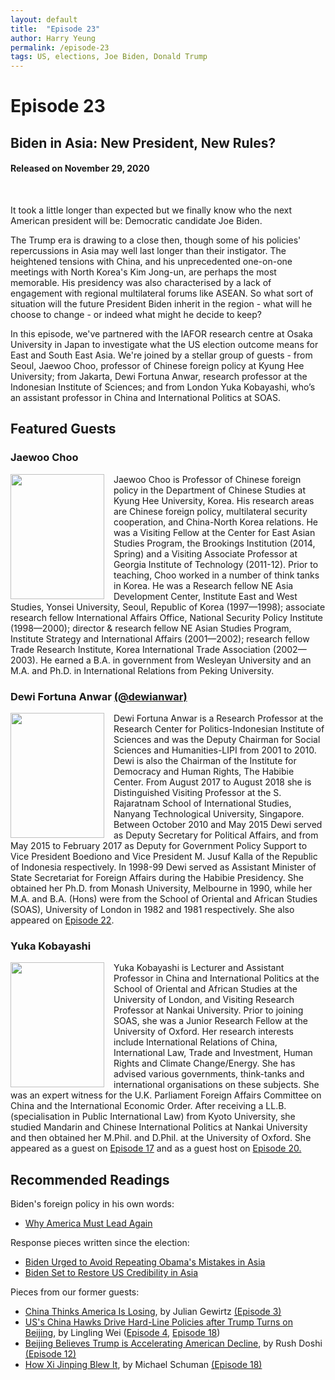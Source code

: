```yaml
---
layout: default
title:  "Episode 23"
author: Harry Yeung
permalink: /episode-23
tags: US, elections, Joe Biden, Donald Trump
---
```


<head>
  <meta name="twitter:card" content="summary" />
  <meta name="twitter:site" content="@AsiaMattersPod" />
  <meta name="twitter:title" content="Episode 23 | Biden in Asia: New President, New Rules?" />
  <meta name="twitter:description" content="It took a little longer than expected but we finally know who the next American president will be: Democratic candidate Joe Biden. The Trump era is drawing to a close then, though some of his policies' repercussions in Asia may well last longer than their instigator." />
  <meta name="twitter:image" content="https://user-images.githubusercontent.com/67763587/97117453-1b73b880-16c1-11eb-8dfb-30e8781bf66c.png" />
</head>

# Episode 23
## Biden in Asia: New President, New Rules?
#### Released on November 29, 2020

<div id="buzzsprout-player-6600820"></div>
<script src="https://www.buzzsprout.com/699187/6600820-biden-in-asia-new-president-new-rules.js?container_id=buzzsprout-player-6600820&player=small" type="text/javascript" charset="utf-8"></script>
<br>

It took a little longer than expected but we finally know who the next American president will be: Democratic candidate Joe Biden.

The Trump era is drawing to a close then, though some of his policies' repercussions in Asia may well last longer than their instigator. The heightened tensions with China, and his unprecedented one-on-one meetings with North Korea's Kim Jong-un, are perhaps the most memorable. His presidency was also characterised by a lack of engagement with regional multilateral forums like ASEAN. So what sort of situation will the future President Biden inherit in the region - what will he choose to change - or indeed what might he decide to keep?

In this episode, we've partnered with the IAFOR research centre at Osaka University in Japan to investigate what the US election outcome means for East and South East Asia. We're joined by a stellar group of guests - from Seoul, Jaewoo Choo, professor of Chinese foreign policy at Kyung Hee University; from Jakarta, Dewi Fortuna Anwar, research professor at the Indonesian Institute of Sciences; and from London Yuka Kobayashi, who’s an assistant professor in China and International Politics at SOAS.

## Featured Guests

### Jaewoo Choo

<img src="https://user-images.githubusercontent.com/67763587/100551259-3b544a00-3234-11eb-9d86-14c91d695df1.png"
  style="width:150px;height:200px;margin-right:15px;"
  align="left" />
  <p>Jaewoo Choo is Professor of Chinese foreign policy in the Department of Chinese Studies at Kyung Hee University, Korea. His research areas are Chinese foreign policy, multilateral security cooperation, and China-North Korea relations. He was a Visiting Fellow at the Center for East Asian Studies Program, the Brookings Institution (2014, Spring) and a Visiting Associate Professor at Georgia Institute of Technology (2011-12). Prior to teaching, Choo worked in a number of think tanks in Korea. He was a Research fellow NE Asia Development Center, Institute East and West Studies, Yonsei University, Seoul, Republic of Korea (1997—1998); associate research fellow International Affairs Office, National Security Policy Institute (1998—2000); director & research fellow NE Asian Studies Program, Institute Strategy and International Affairs (2001—2002); research fellow Trade Research Institute, Korea International Trade Association (2002—2003). He earned a B.A. in government from Wesleyan University and an M.A. and Ph.D. in International Relations from Peking University.</p>

### Dewi Fortuna Anwar [(@dewianwar)](https://twitter.com/dewianwar)

<img src="https://user-images.githubusercontent.com/67763587/96533818-69149f00-1243-11eb-8f6d-dde145997031.png"
  style="width:150px;height:200px;margin-right:15px;"
  align="left" />
  <p>Dewi Fortuna Anwar is a Research Professor at the Research Center for Politics-Indonesian Institute of Sciences and was the Deputy Chairman for Social Sciences and Humanities-LIPI from 2001 to 2010. Dewi is also the Chairman of the Institute for Democracy and Human Rights, The Habibie Center. From August 2017 to August 2018 she is Distinguished Visiting Professor at the S. Rajaratnam School of International Studies, Nanyang Technological University, Singapore. Between October 2010 and May 2015 Dewi served as Deputy Secretary for Political Affairs, and from May 2015 to February 2017 as Deputy for Government Policy Support to Vice President Boediono and Vice President M. Jusuf Kalla of the Republic of Indonesia respectively. In 1998-99 Dewi served as Assistant Minister of State Secretariat for Foreign Affairs during the Habibie Presidency. She obtained her Ph.D. from Monash University, Melbourne in 1990, while her M.A. and B.A. (Hons) were from the School of Oriental and African Studies (SOAS), University of London in 1982 and 1981 respectively. She also appeared on <a href="/episode-22">Episode 22</a>.</p>

### Yuka Kobayashi

<img src="https://user-images.githubusercontent.com/67763587/90355769-33182c00-e002-11ea-913b-b223c708135c.png"
  style="width:150px;height:200px;margin-right:15px;"
  align="left" />
  <p>Yuka Kobayashi is Lecturer and Assistant Professor in China and International Politics at the School of Oriental and African Studies at the University of London, and Visiting Research Professor at Nankai University. Prior to joining SOAS, she was a Junior Research Fellow at the University of Oxford. Her research interests include International Relations of China, International Law, Trade and Investment, Human Rights and Climate Change/Energy. She has advised various governments, think-tanks and international organisations on these subjects. She was an expert witness for the U.K. Parliament Foreign Affairs Committee on China and the International Economic Order. After receiving a LL.B. (specialisation in Public International Law) from Kyoto University, she studied Mandarin and Chinese International Politics at Nankai University and then obtained her M.Phil. and D.Phil. at the University of Oxford. She appeared as a guest on <a href="/episode-17">Episode 17</a> and as a guest host on <a href="/episode-20">Episode 20.</a></p>

## Recommended Readings

Biden's foreign policy in his own words:
- [Why America Must Lead Again](https://www.foreignaffairs.com/articles/united-states/2020-01-23/why-america-must-lead-again)

Response pieces written since the election:
- [Biden Urged to Avoid Repeating Obama's Mistakes in Asia](https://www.ft.com/content/5dc48270-a376-49f0-9ee3-d616998941be)
- [Biden Set to Restore US Credibility in Asia](https://www.brookings.edu/blog/order-from-chaos/2020/11/12/biden-set-to-restore-us-credibility-in-asia/)

Pieces from our former guests:
- [China Thinks America Is Losing](https://www.foreignaffairs.com/articles/united-states/2020-10-13/china-thinks-america-losing), by Julian Gewirtz [(Episode 3)](/episode-3)
- [US's China Hawks Drive Hard-Line Policies after Trump Turns on Beijing](https://www.wsj.com/articles/u-s-s-china-hawks-drive-hard-line-policies-after-trump-turns-on-beijing-11602867030?mod=searchresults_pos5&page=1), by Lingling Wei ([Episode 4](/episode-4), [Episode 18](/episode-18))
- [Beijing Believes Trump is Accelerating American Decline](https://foreignpolicy.com/2020/10/12/china-trump-accelerating-american-decline/), by Rush Doshi [(Episode 12)](/episode-12)
- [How Xi Jinping Blew It](https://www.theatlantic.com/international/archive/2020/11/chinas-missed-opportunity/617136/), by Michael Schuman [(Episode 18)](/episode-18)
